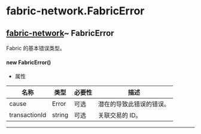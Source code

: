 # fabric-network.FabricError

## [fabric-network](https://hyperledger.github.io/fabric-sdk-node/release-1.4/module-fabric-network.html)~ FabricError

Fabric 的基本错误类型。

#### new FabricError()

- 属性

| 名称          | 类型   | 必要性 | 描述                     |
| ------------- | ------ | ------ | ------------------------ |
| cause         | Error  | 可选   | 潜在的导致此错误的错误。 |
| transactionId | string | 可选   | 关联交易的 ID。          |

---
